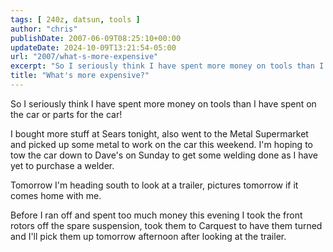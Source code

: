 ```yaml
---
tags: [ 240z, datsun, tools ]
author: "chris"
publishDate: 2007-06-09T08:25:10+00:00
updateDate: 2024-10-09T13:21:54-05:00
url: "2007/what-s-more-expensive"
excerpt: "So I seriously think I have spent more money on tools than I have spent on the car or parts for the car!"
title: "What's more expensive?"
---
```


So I seriously think I have spent more money on tools than I have spent on the car or parts for the car!

I bought more stuff at Sears tonight, also went to the Metal Supermarket and picked up some metal to work on the car this weekend. I'm hoping to tow the car down to Dave's on Sunday to get some welding done as I have yet to purchase a welder.

Tomorrow I'm heading south to look at a trailer, pictures tomorrow if it comes home with me.

Before I ran off and spent too much money this evening I took the front rotors off the spare suspension, took them to Carquest to have them turned and I'll pick them up tomorrow afternoon after looking at the trailer.
